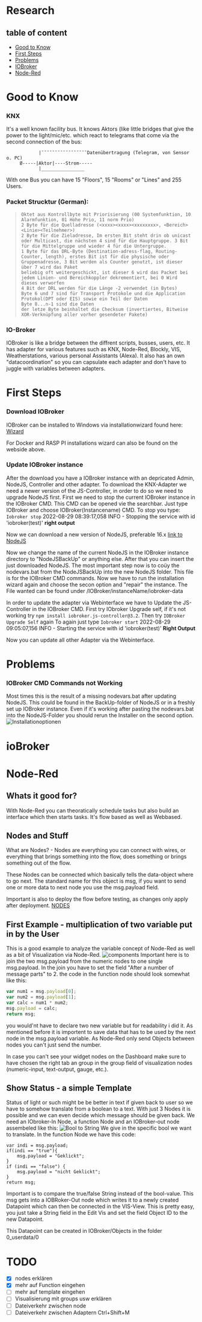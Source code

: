 
# Research
## table of content
- [Good to Know](#good-to-know)
- [First Steps](#first-steps)
- [Problems](#problems)
- [IOBroker](#iobroker)
- [Node-Red](#node-red)
# Good to Know
### KNX
It's a well known facility bus. It knows Aktors (like little bridges that give the power to the light/mic/etc. which react to telegrams that come via the second connection of the bus:
~~~
            |¯¯¯¯¯¯¯¯¯¯¯¯¯¯¯¯¯Datenübertragung (Telegram, von Sensor o. PC)
     Ø-----|Aktor|----Strom-----
            |________________       
~~~
With one Bus you can have 15 "Floors", 15 "Rooms" or "Lines" and 255 Users.

### Packet Strucktur (German):

>     Oktet aus Kontrollbyte mit Priorisierung (00 Systemfunktion, 10 Alarmfunktion, 01 Hohe Prio, 11 norm Prio)
>     2 Byte für die Quelladresse (<xxxx><xxxx><xxxxxxxx>, <Bereich><Linie><Teilnehmer>)
>     2 Byte für die Zieladresse, Im ersten Bit steht drin ob unicast oder Multicast, die nächsten 4 sind für die Hauptgruppe. 3 Bit für die Mittelgruppe und wieder 4 für die Untergruppe.
>     1 Byte für das DRL-Byte (Destination-adress-flag, Routing-Counter, length), erstes Bit ist für die physische oder Gruppenadresse, 3 Bit werden als Counter genutzt, ist dieser über 7 wird das Paket
>     beliebig oft weitergeschickt, ist dieser 6 wird das Packet bei jedem Linien- und Bereichkoppler dekrementiert, bei 0 Wird dieses verworfen
>     4 Bit der DRL werden für die Länge -2 verwendet (in Bytes)
>     Byte 6 und 7 sind für Transport Protokole und die Application Protokol(DPT oder EIS) sowie ein Teil der Daten
>     Byte 8...n-1 sind die Daten
>     der letze Byte beinhaltet die Checksum (invertiertes, Bitweise XOR-Verknüpfung aller vorher gesendeter Pakete)
### IO-Broker
IOBroker is like a bridge between the diffrent scripts, busses, users, etc. It has adapter for various features such as KNX, Node-Red, Blockly, VIS, Weatherstations, various personal Assistants (Alexa).
It also has an own "datacoordination" so you can capsulate each adapter and don't have to juggle with variables between adapters.


# First Steps
### Download IOBroker
IOBroker can be installed to Windows via installationwizard found here: [Wizard](https://www.iobroker.net/?page_id=4284&lang=de#de/download)

For Docker and RASP PI installations wizard can also be found on the webside above.

### Update IOBroker instance
After the download you have a IOBroker instance with an depricated Admin, NodeJS, Controller and other adapter. To download the KNX-Adapter we need a newer version of the JS-Controller, in order to do so we need to upgrade NodeJS first.
First we need to stop the current IOBroker instance in the IOBroker CMD. This CMD can be opened vie the searchbar. Just type IOBroker and choose IOBroker(Instancename) CMD.
To stop you type:
`Iobroker stop`
2022-08-29 08:39:17,058 INFO  - Stopping the service with id 'iobroker(test)' **right output**

Now we can download a new version of NodeJS, preferable 16.x [link to NodeJS](https://nodejs.org/en/download/)

Now we change the name of the current NodeJS in the IOBroker instance directory to "NodeJSBackUp" or anything else. After that you can insert the just downloaded NodeJS. The most important step now is to coüy the nodevars.bat from the NodeJSBackUp into the new NodeJS folder. This file is for the IOBroker CMD commands.
Now we have to run the installation wizard again and choose the secon option and "repair" the instance. The File wanted can be found under /IOBroker/instanceName/iobroker-data

In order to update the adapter via Webinterface we have to Update the JS-Controller in the IOBroker CMD.
First try IObroker Upgrade self, if it's not working try `npm install iobroker.js-controller@3.2`.
Then try `IOBroker Upgrade Self` again
To again just type `Iobroker start`
2022-08-29 09:05:07,156 INFO  - Starting the service with id 'iobroker(test)' **Right Output**

Now you can update all other Adapter via the Webinterface.

# Problems
### IOBroker CMD Commands not Working
Most times this is the result of a missing nodevars.bat after updating NodeJS. This could be found in the BackUp-folder of NodeJS or in a freshly set up IOBroker instance. Even if it's working after pasting the nodevars.bat into the NodeJS-Folder you should rerun the Installer on the second option.![Installationoptionen](installer.jpg)

# ioBroker

# Node-Red
## Whats it good for?
With Node-Red you can theoratically schedule tasks but also build an interface which then starts tasks. It's flow based as well as Webbased.
## Nodes and Stuff
What are Nodes? - Nodes are everything you can connect with wires, or everything that brings something into the flow, does something or brings something out of the flow.

These Nodes can be connected which basically tells the data-object where to go next. The standard name for this object is msg, if you want to send one or more data to next node you use the msg.payload field.

Important is also to deploy the flow before testing, as changes only apply after deployment.
[NODES](Nodes.md)

## First Example - multiplication of two variable put in by the User
This is a good example to analyze the variable concept of Node-Red as well as a bit of Visualization via Node-Red.
![components](Bilder/NodeRed/NRE1.jpg)
Important here is to join the two msg.payload from the numeric nodes to one single msg.payload. In the join you have to set the field "After a number of message parts" to 2.
the code in the function node should look somewhat like this:
~~~javascript
var num1 = msg.payload[0];
var num2 = msg.payload[1];
var calc = num1 * num2;
msg.payload = calc;
return msg;
~~~
you would'nt have to declare two new variable but for readability i did it. As mentioned before it is importent to save data that has to be used by the next node in the msg.payload variable.
As Node-Red only send Objects between nodes you can't just send the number.

In case you can't see your widget nodes on the Dashboard make sure to have chosen the right tab an group in the group field of visualization nodes (numeric-input, text-output, gauge, etc.).

## Show Status - a simple Template

Status of light or such might be be better in text if given back to user so we have to somehow translate from a boolean to a text. With just 3 Nodes it is possible and we can even decide which message should be given back. We need an IObroker-In Node, a function Node and an IOBroker-out node assembeled like this:
![Bool to String](Bilder/NodeRed/BTS.jpg)
We give in the specific bool we want to translate. In the function Node we have this code:
~~~
var indi = msg.payload;
if(indi == "true"){
    msg.payload = "Geklickt";
}
if (indi == "false") {
    msg.payload = "nicht Geklickt";
}
return msg;
~~~
Important is to compare the true/false String instead of the bool-value. This msg gets into a IOBRoker-Out node which writes it to a newly created Datapoint which can then be connected in the VIS-View. This is pretty easy, you just take a String field in the Edit Vis and set the field Object ID to the new Datapoint.

This Datapoint can be created in IOBroker/Objects in the folder 0_userdata/0


# TODO
- [x] nodes erklären
- [x] mehr auf Function eingehen
- [ ] mehr auf template eingehen
- [ ] Visualisierung mit groups usw erklären
- [ ] Dateiverkehr zwischen node
- [ ] Dateiverkehr zwischen Adaptern
Ctrl+Shift+M
